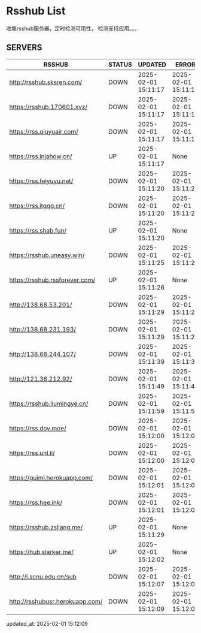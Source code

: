 # Rsshub List

收集rsshub服务器，定时检测可用性， 检测支持应用。。。


## SERVERS

|  RSSHUB   | STATUS  | UPDATED  | ERROR  | TWITTER |  
|  ----  | ----  | ----  | ----  | ---- |  
| http://rsshub.sksren.com/ | DOWN | 2025-02-01 15:11:17 | 2025-02-01 15:11:17 |  
| https://rsshub.170601.xyz/ | DOWN | 2025-02-01 15:11:17 | 2025-02-01 15:11:17 |  
| https://rss.qiuyuair.com/ | DOWN | 2025-02-01 15:11:17 | 2025-02-01 15:11:17 |  
| https://rss.injahow.cn/ | UP | 2025-02-01 15:11:17 | None ||  
| https://rss.feiyuyu.net/ | DOWN | 2025-02-01 15:11:20 | 2025-02-01 15:11:20 |  
| https://rss.itggg.cn/ | DOWN | 2025-02-01 15:11:20 | 2025-02-01 15:11:20 |  
| https://rss.shab.fun/ | UP | 2025-02-01 15:11:20 | None ||  
| https://rsshub.uneasy.win/ | DOWN | 2025-02-01 15:11:25 | 2025-02-01 15:11:25 |  
| https://rsshub.rssforever.com/ | UP | 2025-02-01 15:11:26 | None ||  
| http://138.68.53.201/ | DOWN | 2025-02-01 15:11:29 | 2025-02-01 15:11:29 |  
| http://138.68.231.193/ | DOWN | 2025-02-01 15:11:29 | 2025-02-01 15:11:29 |  
| http://138.68.244.107/ | DOWN | 2025-02-01 15:11:39 | 2025-02-01 15:11:39 |  
| http://121.36.212.92/ | DOWN | 2025-02-01 15:11:49 | 2025-02-01 15:11:49 |  
| https://rsshub.liumingye.cn/ | DOWN | 2025-02-01 15:11:59 | 2025-02-01 15:11:59 |  
| https://rss.dov.moe/ | DOWN | 2025-02-01 15:12:00 | 2025-02-01 15:12:00 |  
| https://rss.unl.li/ | DOWN | 2025-02-01 15:12:00 | 2025-02-01 15:12:00 |  
| https://guimi.herokuapp.com/ | DOWN | 2025-02-01 15:12:01 | 2025-02-01 15:12:01 |  
| https://rss.hee.ink/ | DOWN | 2025-02-01 15:12:01 | 2025-02-01 15:12:01 |  
| https://rsshub.zsliang.me/ | UP | 2025-02-01 15:11:29 | None |OK|  
| https://hub.slarker.me/ | UP | 2025-02-01 15:12:02 | None ||  
| http://i.scnu.edu.cn/sub | DOWN | 2025-02-01 15:12:07 | 2025-02-01 15:12:07 |  
| http://rsshubusr.herokuapp.com/ | DOWN | 2025-02-01 15:12:09 | 2025-02-01 15:12:09 |  
  

updated_at: 2025-02-01 15:12:09  
